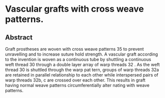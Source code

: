 # Vascular grafts with cross weave patterns.

## Abstract
Graft prostheses are woven with cross weave patterns 35 to prevent unravelling and to increase suture hold strength. A vascular graft according to the invention is woven as a continuous tube by shuttling a continuous weft thread 30 through a double layer array of warp threads 32 . As the weft thread 30 is shuttled through the warp pat tern, groups of warp threads 32a are retained in parallel relationship to each other while interspersed pairs of warp threads 32b, c are crossed over each other. This results in graft having normal weave patterns circumferentially alter nating with weave patterns.